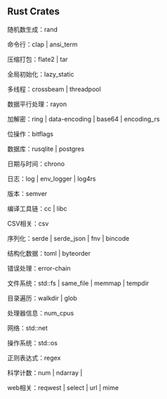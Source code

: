## Rust Crates

随机数生成：rand

命令行：clap | ansi_term

压缩打包：flate2 | tar

全局初始化：lazy_static

多线程：crossbeam | threadpool

数据平行处理：rayon

加解密：ring | data-encoding | base64 | encoding_rs

位操作：bitflags

数据库：rusqlite | postgres

日期与时间：chrono

日志：log | env_logger | log4rs

版本：semver

编译工具链：cc | libc

CSV相关：csv

序列化：serde | serde_json | fnv | bincode

结构化数据：toml | byteorder

错误处理：error-chain

文件系统：std::fs | same_file | memmap | tempdir

目录遍历：walkdir | glob

处理器信息：num_cpus

网络：std::net

操作系统：std::os

正则表达式：regex

科学计数：num | ndarray | 

web相关：reqwest | select | url | mime 
